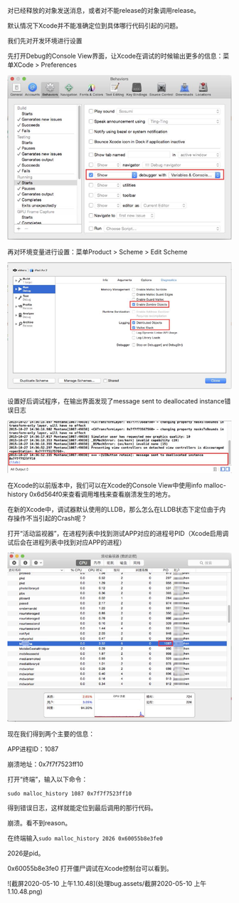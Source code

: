 对已经释放的对象发送消息，或者对不能release的对象调用release。

默认情况下Xcode并不能准确定位到具体哪行代码引起的问题。

我们先对开发环境进行设置

先打开Debug的Console View界面，让Xcode在调试的时候输出更多的信息：菜单XCode > Preferences

![img](处理bug.assets/809477-20151027142732200-1834209553.jpg)

 

再对环境变量进行设置：菜单Product > Scheme > Edit Scheme

![img](处理bug.assets/809477-20151027143231716-1407979929.jpg)

 

设置好后调试程序，在输出界面发现了message sent to deallocated instance错误日志

![img](处理bug.assets/809477-20151027144002060-1369744939.jpg)

 

在Xcode的以前版本中，我们可以在Xcode的Console View中使用info malloc-history 0x6d564f0来查看调用堆栈来查看崩溃发生的地方。

在新的Xcode中，调试器默认使用的LLDB，那么怎么在LLDB状态下定位由于内存操作不当引起的Crash呢？

打开“活动监视器”，在进程列表中找到测试APP对应的进程号PID（Xcode启用调试后会在进程列表中找到对应APP的进程）

![img](处理bug.assets/809477-20151027144834435-1736541518.jpg)

现在我们得到两个主要的信息：

APP进程ID：1087

崩溃地址：0x7f7f7523ff10

 

打开“终端”，输入以下命令：

```
sudo malloc_history 1087 0x7f7f7523ff10
```

得到错误日志，这样就能定位到最后调用的那行代码。



崩溃。看不到reason。

在终端输入`sudo malloc_history 2026 0x60055b8e3fe0`

2026是pid。

0x60055b8e3fe0 打开僵尸调试在Xcode控制台可以看到。

![截屏2020-05-10 上午1.10.48](处理bug.assets/截屏2020-05-10 上午1.10.48.png)







